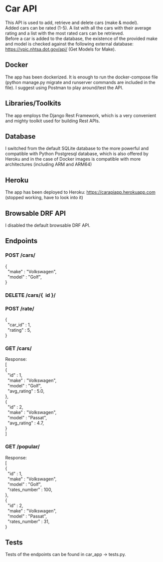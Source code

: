 # Car API

This API is used to add, retrieve and delete cars (make & model). <br />
Added cars can be rated (1-5). A list with all the cars with their average rating and a list with the most rated cars can be retrieved. <br />
Before a car is added to the database, the existence of the provided make and model is checked against the following external database: <br />
https://vpic.nhtsa.dot.gov/api/ (Get Models for Make). <br />

## Docker
The app has been dockerized. It is enough to run the docker-compose file (python manage.py migrate and runserver commands are included in the file).
I suggest using Postman to play around/test the API.

## Libraries/Toolkits
The app employs the Django Rest Framework, which is a very convenient and mighty toolkit used for building Rest APIs.

## Database 
I switched from the default SQLite database to the more powerful and compatible with Python Postgresql database, which is also offered by Heroku and 
in the case of Docker images is compatible with more architectures (including ARM and ARM64) <br />

## Heroku
The app has been deployed to Heroku: https://carapiapp.herokuapp.com (stopped working, have to look into it)<br />

## Browsable DRF API
I disabled the default browsable DRF API. <br />

## Endpoints

### POST /cars/ <br />
{ <br />
  "make" : "Volkswagen", <br />
  "model" : "Golf", <br />
} <br />

### DELETE /cars/{  id }/ <br />

### POST /rate/ <br />

{ <br />
  "car_id" : 1, <br />
  "rating" : 5, <br />
} <br />

### GET /cars/ <br />

Response: <br />
[  <br />
{ <br />
  "id" : 1, <br />
  "make" : "Volkswagen", <br />
  "model" : "Golf", <br />
  "avg_rating" : 5.0, <br />
}, <br />
{ <br />
  "id" : 2, <br />
  "make" : "Volkswagen", <br />
  "model" : "Passat", <br />
  "avg_rating" : 4.7, <br />
} <br />
] <br />

### GET /popular/ <br />
Response: <br />
[ <br />
{ <br />
  "id" : 1, <br />
  "make" : "Volkswagen", <br />
  "model" : "Golf", <br />
  "rates_number" : 100, <br />
}, <br />
{ <br />
  "id" : 2, <br />
  "make" : "Volkswagen", <br />
  "model" : "Passat", <br />
  "rates_number" : 31, <br />
} <br />


## Tests
Tests of the endpoints can be found in car_app -> tests.py.

